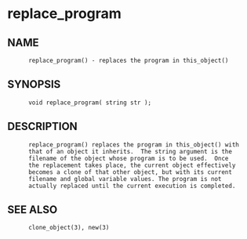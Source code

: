 # replace_program
## NAME
          replace_program() - replaces the program in this_object()

## SYNOPSIS
          void replace_program( string str );

## DESCRIPTION
          replace_program() replaces the program in this_object() with
          that of an object it inherits.  The string argument is the
          filename of the object whose program is to be used.  Once
          the replacement takes place, the current object effectively
          becomes a clone of that other object, but with its current
          filename and global variable values. The program is not
          actually replaced until the current execution is completed.

## SEE ALSO
          clone_object(3), new(3)
